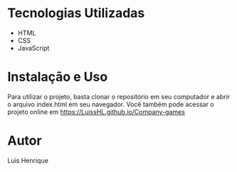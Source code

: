 
# Tecnologias Utilizadas
- HTML
- CSS
- JavaScript

# Instalação e Uso
Para utilizar o projeto, basta clonar o repositório em seu computador e abrir o arquivo index.html em seu navegador. Você também pode acessar o projeto online em https://LuissHL.github.io/Company-games

# Autor
Luis Henrique

